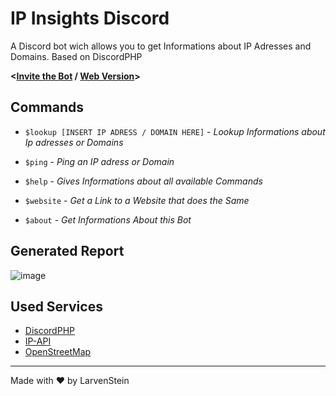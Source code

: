 # IP Insights Discord
A Discord bot wich allows you to get Informations about IP Adresses and Domains. Based on DiscordPHP

**<[Invite the Bot](https://discord.com/api/oauth2/authorize?client_id=992069594900611213&permissions=67584&scope=bot) / [Web Version](https://github.com/LarvenStein/IP-Lookup)>**

## Commands
- `$lookup [INSERT IP ADRESS / DOMAIN HERE]` - *Lookup Informations about Ip adresses or Domains*
- `$ping` - *Ping an IP adress or Domain*

- `$help` - *Gives Informations about all available Commands*
- `$website` - *Get a Link to a Website that does the Same*
- `$about` - *Get Informations About this Bot*

## Generated Report
![image](https://user-images.githubusercontent.com/89642388/176907740-6aaea0af-b9c8-4fc6-b64d-91859577a079.png)

## Used Services
- [DiscordPHP](https://github.com/discord-php/DiscordPHP)
- [IP-API](https://ip-api.com/ "IP-API")
- [OpenStreetMap](https://www.openstreetmap.org/ "OpenStreetMap")

------------


Made with &hearts; by LarvenStein
